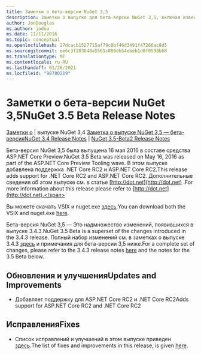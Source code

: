 ```yaml
---
title: Заметки о бета-версии NuGet 3,5
description: Заметки о выпуске для бета-версии NuGet 3,5, включая известные проблемы, исправления ошибок, добавленные функции и DCR.
author: JonDouglas
ms.author: jodou
ms.date: 11/11/2016
ms.topic: conceptual
ms.openlocfilehash: 27dcacb1527715af79c8bf46d3491f47266ac8d5
ms.sourcegitcommit: ee6c3f203648a5561c809db54ebeb1d0f0598b68
ms.translationtype: MT
ms.contentlocale: ru-RU
ms.lasthandoff: 01/26/2021
ms.locfileid: "98780219"
---
```

# <a name="nuget-35-beta-release-notes"></a><span data-ttu-id="7d5d0-103">Заметки о бета-версии NuGet 3,5</span><span class="sxs-lookup"><span data-stu-id="7d5d0-103">NuGet 3.5 Beta Release Notes</span></span>

<span data-ttu-id="7d5d0-104">[Заметки о](../release-notes/nuget-3.4.md)  |  выпуске NuGet 3,4 [Заметка о выпуске NuGet 3,5 — бета-версия](../release-notes/nuget-3.5-Beta2.md)</span><span class="sxs-lookup"><span data-stu-id="7d5d0-104">[NuGet 3.4 Release Notes](../release-notes/nuget-3.4.md) | [NuGet 3.5-Beta2 Release Notes](../release-notes/nuget-3.5-Beta2.md)</span></span>

<span data-ttu-id="7d5d0-105">Бета-версия NuGet 3,5 была выпущена 16 мая 2016 в составе средства ASP.NET Core Preview.</span><span class="sxs-lookup"><span data-stu-id="7d5d0-105">NuGet 3.5 Beta was released on May 16, 2016 as part of the ASP.NET Core Preview Tooling wave.</span></span> <span data-ttu-id="7d5d0-106">В этом выпуске добавлена поддержка .NET Core RC2 и ASP.NET Core RC2.</span><span class="sxs-lookup"><span data-stu-id="7d5d0-106">This release adds support for .NET Core RC2 and ASP.NET Core RC2.</span></span> <span data-ttu-id="7d5d0-107">Дополнительные сведения об этом выпуске см. в статье [http://dot.net](http://dot.net) .</span><span class="sxs-lookup"><span data-stu-id="7d5d0-107">For more information about this release please refer to [http://dot.net](http://dot.net).</span></span>

<span data-ttu-id="7d5d0-108">Вы можете скачать VSIX и nuget.exe [здесь](https://dist.nuget.org/index.html).</span><span class="sxs-lookup"><span data-stu-id="7d5d0-108">You can download both the VSIX and nuget.exe [here](https://dist.nuget.org/index.html).</span></span>

<span data-ttu-id="7d5d0-109">Бета-версия NuGet 3,5 — Это надмножество изменений, появившихся в выпуске 3.4.3.</span><span class="sxs-lookup"><span data-stu-id="7d5d0-109">NuGet 3.5 Beta is a superset of the changes introduced in the 3.4.3 release.</span></span> <span data-ttu-id="7d5d0-110">Полный набор изменений см. в заметках о выпуске 3.4.3 [здесь](https://github.com/NuGet/Home/issues?q=is%3Aissue+milestone%3A3.4.3+is%3Aclosed) и примечания для бета-версии 3,5 ниже.</span><span class="sxs-lookup"><span data-stu-id="7d5d0-110">For a complete set of changes, please refer to the 3.4.3 release notes [here](https://github.com/NuGet/Home/issues?q=is%3Aissue+milestone%3A3.4.3+is%3Aclosed) and the notes for the 3.5 Beta below.</span></span>

## <a name="updates-and-improvements"></a><span data-ttu-id="7d5d0-111">Обновления и улучшения</span><span class="sxs-lookup"><span data-stu-id="7d5d0-111">Updates and Improvements</span></span>

* <span data-ttu-id="7d5d0-112">Добавляет поддержку для ASP.NET Core RC2 и .NET Core RC2</span><span class="sxs-lookup"><span data-stu-id="7d5d0-112">Adds support for ASP.NET Core RC2 and .NET Core RC2</span></span>

## <a name="fixes"></a><span data-ttu-id="7d5d0-113">Исправления</span><span class="sxs-lookup"><span data-stu-id="7d5d0-113">Fixes</span></span>

* <span data-ttu-id="7d5d0-114">Список исправлений и улучшений в этом выпуске приведен [здесь](https://github.com/NuGet/Home/issues?q=is%3Aissue+milestone%3A%223.5+Beta%22+is%3Aclosed).</span><span class="sxs-lookup"><span data-stu-id="7d5d0-114">The list of fixes and improvements in this release, is given [here](https://github.com/NuGet/Home/issues?q=is%3Aissue+milestone%3A%223.5+Beta%22+is%3Aclosed).</span></span>